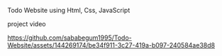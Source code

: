 Todo Website using Html, Css, JavaScript

project video



https://github.com/sababegum1995/Todo-Website/assets/144269174/be34f911-3c27-419a-b097-240584ae38d8

